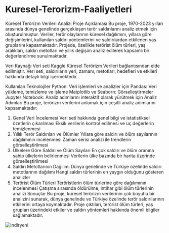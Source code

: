 # Kuresel-Terorizm-Faaliyetleri
Küresel Terörizm Verileri Analizi
Proje Açıklaması
Bu proje, 1970-2023 yılları arasında dünya genelinde gerçekleşen terör saldırılarını analiz etmek için oluşturulmuştur. Veriler, terör olaylarının küresel dağılımını, yıllara göre değişimlerini, kullanılan saldırı yöntemlerini ve saldırılardan etkilenen yaş gruplarını kapsamaktadır. Projede, özellikle terörist ölüm türleri, yaş aralıkları, saldırı metotları ve yıllık değişim analiz edilerek kapsamlı bir değerlendirme sunulmaktadır.

Veri Kaynağı
Veri seti Kaggle Küresel Terörizm Verileri bağlantısından elde edilmiştir. Veri seti, saldırıların yeri, zamanı, metotları, hedefleri ve etkileri hakkında detaylı bilgi içermektedir.

Kullanılan Teknolojiler
Python: Veri işlemleri ve analizler için
Pandas: Veri yükleme, temizleme ve işleme
Matplotlib ve Seaborn: Görselleştirmeler
Jupyter Notebook: Analiz adımlarını interaktif olarak yürütmek için
Analiz Adımları
Bu proje, terörizm verilerini anlamak için çeşitli analiz adımlarını kapsamaktadır:

1. Genel Veri İncelemesi
Veri seti hakkında genel bilgi ve istatistiksel özetlerin çıkarılması
Eksik verilerin kontrol edilmesi ve uç değerlerin temizlenmesi
2. Yıllık Terör Saldırıları ve Ölümler
Yıllara göre saldırı ve ölüm sayılarının dağılımının incelenmesi
Zaman serisi analizi ile trendlerin görselleştirilmesi
3. Ülkelere Göre Saldırı ve Ölüm Sayıları
En çok saldırı ve ölüm oranına sahip ülkelerin belirlenmesi
Verilerin ülke bazında bir harita üzerinde görselleştirilmesi
4. Saldırı Metotlarının Dağılımı
Dünya genelinde ve Türkiye özelinde saldırı metotlarının dağılımı
Hangi saldırı türlerinin en yaygın olduğunu gösteren analizler
5. Terörist Ölüm Türleri
Teröristlerin ölüm türlerine göre dağılımının incelenmesi
Çatışma sırasında öldürülme, intihar gibi ölüm türlerinin analizi
Sonuçlar
Bu proje, küresel terörizm verilerinin çok boyutlu bir analizini sunarak, dünya genelinde ve Türkiye özelinde terör saldırılarının etkilerini ortaya koymaktadır. Proje çıktıları, terörist ölüm türleri, yaş grupları üzerindeki etkiler ve saldırı yöntemleri hakkında önemli bilgiler sağlamaktadır.


![indiryeni](https://github.com/user-attachments/assets/34254c9c-973b-43c4-876f-537faa5454a9)

